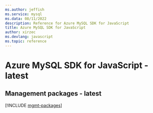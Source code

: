 ```yaml
---
ms.author: jeffish
ms.service: mysql
ms.data: 08/11/2022
description: Reference for Azure MySQL SDK for JavaScript
title: Azure MySQL SDK for JavaScript
author: xirzec
ms.devlang: javascript
ms.topic: reference
---
```

# Azure MySQL SDK for JavaScript - latest

## Management packages - latest
[!INCLUDE [mgmt-packages](mysql-mgmt-index.md)]